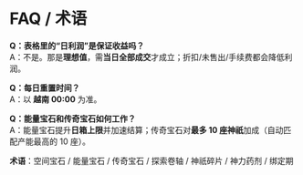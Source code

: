 # FAQ / 术语

**Q：表格里的“日利润”是保证收益吗？**  
A：不是。那是**理想值**，需**当日全部成交**才成立；折扣/未售出/手续费都会降低利润。

**Q：每日重置时间？**  
A：以 **越南 00:00** 为准。

**Q：能量宝石和传奇宝石如何工作？**  
A：能量宝石提升**日箱上限**并加速结算；传奇宝石对**最多 10 座神祇**加成（自动匹配产能最高的 10 座）。

**术语**：空间宝石 / 能量宝石 / 传奇宝石 / 探索卷轴 / 神祇碎片 / 神力药剂 / 绑定期